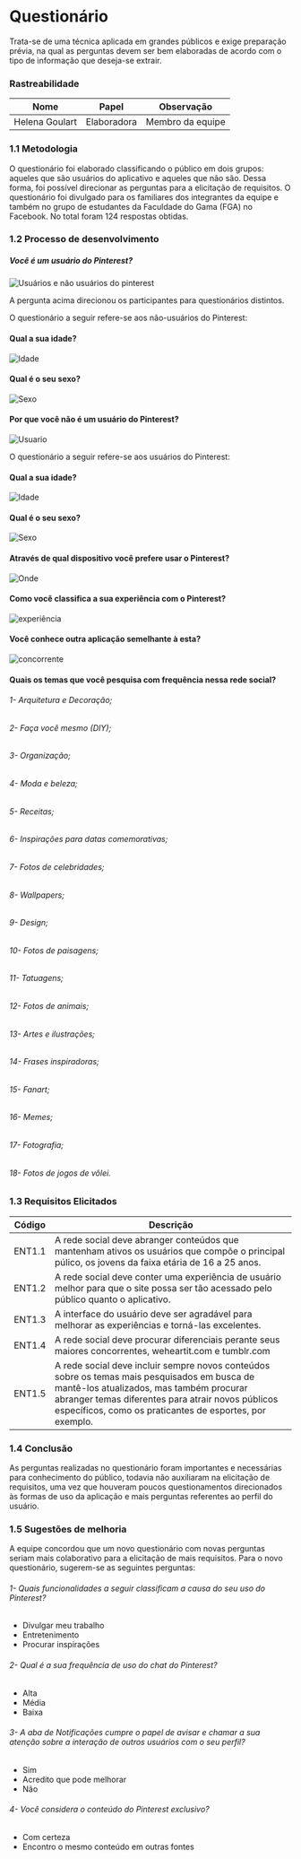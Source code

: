 # Questionário


  Trata-se de uma técnica aplicada em grandes públicos e exige preparação prévia,
  na qual as perguntas devem ser bem elaboradas de acordo com o tipo de
  informação que deseja-se extrair.

### Rastreabilidade

  | Nome | Papel | Observação |
  |--|--|--|
  | Helena Goulart | Elaboradora | Membro da equipe |

### 1.1 Metodologia

  O questionário foi elaborado classificando o público em dois grupos: aqueles
  que são usuários do aplicativo e aqueles que não são. Dessa forma, foi possível
  direcionar as perguntas para a elicitação de requisitos. O questionário foi
  divulgado para os familiares dos integrantes da equipe e também no grupo de
  estudantes da Faculdade do Gama (FGA) no Facebook. No total foram 124 respostas obtidas.

### 1.2 Processo de desenvolvimento

##### Você é um usuário do Pinterest?

![Usuários e não usuários do pinterest](img/usuarioounao.png)

A pergunta acima direcionou os participantes para questionários distintos.

O questionário a seguir refere-se aos não-usuários do Pinterest:


#### Qual a sua idade?
![Idade](img/idade1.png)

#### Qual é o seu sexo?

![Sexo](img/sexo1.png)

#### Por que você não é um usuário do Pinterest?

![Usuario](img/pqnaoe.png)


O questionário a seguir refere-se aos usuários do Pinterest:


#### Qual a sua idade?

![Idade](img/idade.png)

#### Qual é o seu sexo?

![Sexo](img/sexo.png)

#### Através de qual dispositivo você prefere usar o Pinterest?

![Onde](img/ondeusa.png)

#### Como você classifica a sua experiência com o Pinterest?

![experiência](img/experiencia.png)

#### Você conhece outra aplicação semelhante à esta?

![concorrente](img/concorrente.png)

#### Quais os temas que você pesquisa com frequência nessa rede social?
###### 1- Arquitetura e Decoração;
###### 2- Faça você mesmo (DIY);
###### 3- Organização;
###### 4- Moda e beleza;
###### 5- Receitas;
###### 6- Inspirações para datas comemorativas;
###### 7- Fotos de celebridades;
###### 8- Wallpapers;
###### 9- Design;
###### 10- Fotos de paisagens;
###### 11- Tatuagens;
###### 12- Fotos de animais;
###### 13- Artes e ilustrações;
###### 14- Frases inspiradoras;
###### 15- Fanart;
###### 16- Memes;
###### 17- Fotografia;
###### 18- Fotos de jogos de vôlei.

### 1.3 Requisitos Elicitados

| Código | Descrição |
|--|--|
| ENT1.1 | A rede social deve abranger conteúdos que mantenham ativos os usuários que compõe o principal púlico, os jovens da faixa etária de 16 a 25 anos.|
| ENT1.2 | A rede social deve conter uma experiência de usuário melhor para que o site possa ser tão acessado pelo público quanto o aplicativo. |
| ENT1.3 | A interface do usuário deve ser agradável para melhorar as experiências e torná-las excelentes. |
| ENT1.4 | A rede social deve procurar diferenciais perante seus maiores concorrentes, weheartit.com e tumblr.com |
| ENT1.5 | A rede social deve incluir sempre novos conteúdos sobre os temas mais pesquisados em busca de mantê-los atualizados, mas também procurar abranger temas diferentes para atrair novos públicos específicos, como os praticantes de esportes, por exemplo. |

### 1.4 Conclusão

  As perguntas realizadas no questionário foram importantes e necessárias para conhecimento do público, todavia não auxiliaram na elicitação de requisitos, uma vez que houveram poucos questionamentos direcionados às formas de uso da aplicação e mais perguntas referentes ao perfil do usuário.

### 1.5 Sugestões de melhoria

  A equipe concordou que um novo questionário com novas perguntas seriam mais colaborativo para a elicitação de mais requisitos. Para o novo questionário, sugerem-se as seguintes perguntas:

###### 1- Quais funcionalidades a seguir classificam a causa do seu uso do Pinterest?
  - Divulgar meu trabalho
  - Entretenimento
  - Procurar inspirações


###### 2- Qual é a sua frequência de uso do chat do Pinterest?
  - Alta  
  - Média
  - Baixa

###### 3- A aba de Notificações cumpre o papel de avisar e chamar a sua atenção sobre a interação de outros usuários com o seu perfil?
  - Sim
  - Acredito que pode melhorar
  - Não

###### 4- Você considera o conteúdo do Pinterest exclusivo?
  - Com certeza
  - Encontro o mesmo conteúdo em outras fontes

